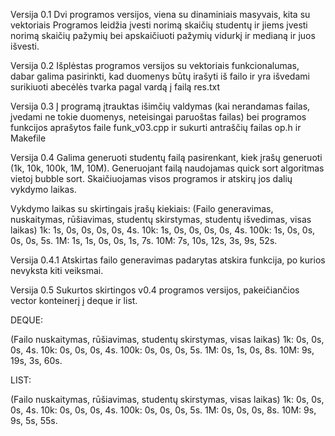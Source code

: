 Versija 0.1
Dvi programos versijos, viena su dinaminiais masyvais, kita su vektoriais
Programos leidžia įvesti norimą skaičių studentų ir jiems įvesti norimą skaičių pažymių bei apskaičiuoti pažymių vidurkį ir medianą ir juos išvesti.


Versija 0.2
Išplėstas programos versijos su vektoriais funkcionalumas, dabar galima pasirinkti, kad duomenys būtų irašyti iš failo ir yra išvedami surikiuoti abecėlės tvarka pagal vardą į failą res.txt

Versija 0.3
Į programą įtrauktas išimčių valdymas (kai nerandamas failas, įvedami ne tokie duomenys, neteisingai paruoštas failas) bei programos funkcijos aprašytos faile funk_v03.cpp ir sukurti antraščių failas op.h ir Makefile

Versija 0.4
Galima generuoti studentų failą pasirenkant, kiek įrašų generuoti (1k, 10k, 100k, 1M, 10M). Generuojant failą naudojamas quick sort algoritmas vietoj bubble sort. Skaičiuojamas visos programos ir atskirų jos dalių vykdymo laikas.

Vykdymo laikas su skirtingais įrašų kiekiais:
(Failo generavimas, nuskaitymas, rūšiavimas, studentų skirstymas, studentų išvedimas, visas laikas)
1k:    1s,          0s,          0s,         0s,                  0s,                 4s.
10k:   1s,          0s,          0s,         0s,                  0s,                 4s.
100k:  1s,          0s,          0s,         0s,                  0s,                 5s.
1M:    1s,          1s,          0s,         0s,                  1s,                 7s.
10M:   7s,          10s,         12s,        3s,                  9s,                 52s.

Versija 0.4.1
Atskirtas failo generavimas padarytas atskira funkcija, po kurios nevyksta kiti veiksmai.

Versija 0.5
Sukurtos skirtingos v0.4 programos versijos, pakeičiančios vector konteinerį į deque ir list.

DEQUE:

(Failo nuskaitymas, rūšiavimas, studentų skirstymas, visas laikas)
1k:    0s,          0s,         0s,                  4s.
10k:   0s,          0s,         0s,                  4s.
100k:  0s,          0s,         0s,                  5s.
1M:    0s,          1s,         0s,                  8s.
10M:   9s,          19s,        3s,                  60s.

LIST:

(Failo nuskaitymas, rūšiavimas, studentų skirstymas, visas laikas)
1k:    0s,          0s,         0s,                  4s.
10k:   0s,          0s,         0s,                  4s.
100k:  0s,          0s,         0s,                  5s.
1M:    0s,          0s,         0s,                  8s.
10M:   9s,          9s,         5s,                  55s.
